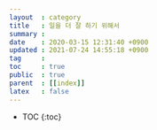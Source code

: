 ```yaml
---
layout  : category
title   : 일을 더 잘 하기 위해서
summary : 
date    : 2020-03-15 12:31:40 +0900
updated : 2021-07-24 14:55:18 +0900
tag     : 
toc     : true
public  : true
parent  : [[index]]
latex   : false
---
```

* TOC
{:toc}

